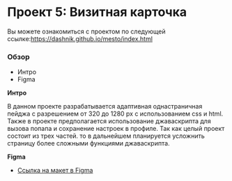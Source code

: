 # Проект 5: Визитная карточка 

Вы можете ознакомиться с проектом по следующей ссылке:https://dashnik.github.io/mesto/index.html

### Обзор

* Интро
* Figma

**Интро**

В данном проекте разрабатывается адаптивная однастраничная пейджа с разрешением от 320 до 1280 px с использованием css и html. Также в проекте предполагается использование джаваскрипта для вызова попапа и сохранение настроек в профиле. Так как целый проект состоит из трех частей. то в дальнейшем планируется усложнить страницу более сложными функциями джаваскрипта.


**Figma**

* [Ссылка на макет в Figma](https://www.figma.com/file/StZjf8HnoeLdiXS7dYrLAh/JavaScript.-Sprint-4)

